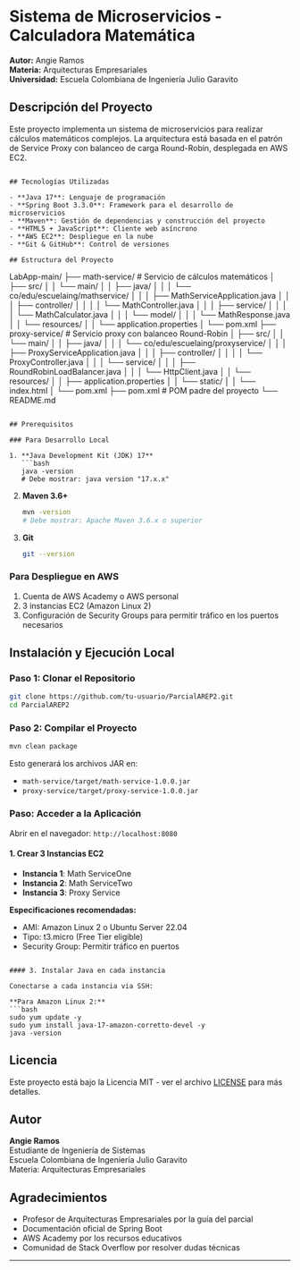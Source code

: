 # Sistema de Microservicios - Calculadora Matemática

**Autor:** Angie Ramos  
**Materia:** Arquitecturas Empresariales  
**Universidad:** Escuela Colombiana de Ingeniería Julio Garavito

## Descripción del Proyecto

Este proyecto implementa un sistema de microservicios para realizar cálculos matemáticos complejos. La arquitectura está basada en el patrón de Service Proxy con balanceo de carga Round-Robin, desplegada en AWS EC2.

```

## Tecnologías Utilizadas

- **Java 17**: Lenguaje de programación
- **Spring Boot 3.3.0**: Framework para el desarrollo de microservicios
- **Maven**: Gestión de dependencias y construcción del proyecto
- **HTML5 + JavaScript**: Cliente web asíncrono
- **AWS EC2**: Despliegue en la nube
- **Git & GitHub**: Control de versiones

## Estructura del Proyecto

```
LabApp-main/
├── math-service/              # Servicio de cálculos matemáticos
│   ├── src/
│   │   └── main/
│   │       ├── java/
│   │       │   └── co/edu/escuelaing/mathservice/
│   │       │       ├── MathServiceApplication.java
│   │       │       ├── controller/
│   │       │       │   └── MathController.java
│   │       │       ├── service/
│   │       │       │   └── MathCalculator.java
│   │       │       └── model/
│   │       │           └── MathResponse.java
│   │       └── resources/
│   │           └── application.properties
│   └── pom.xml
├── proxy-service/             # Servicio proxy con balanceo Round-Robin
│   ├── src/
│   │   └── main/
│   │       ├── java/
│   │       │   └── co/edu/escuelaing/proxyservice/
│   │       │       ├── ProxyServiceApplication.java
│   │       │       ├── controller/
│   │       │       │   └── ProxyController.java
│   │       │       └── service/
│   │       │           ├── RoundRobinLoadBalancer.java
│   │       │           └── HttpClient.java
│   │       └── resources/
│   │           ├── application.properties
│   │           └── static/
│   │               └── index.html
│   └── pom.xml
├── pom.xml                    # POM padre del proyecto
└── README.md
```

## Prerequisitos

### Para Desarrollo Local

1. **Java Development Kit (JDK) 17**
   ```bash
   java -version
   # Debe mostrar: java version "17.x.x"
   ```

2. **Maven 3.6+**
   ```bash
   mvn -version
   # Debe mostrar: Apache Maven 3.6.x o superior
   ```

3. **Git**
   ```bash
   git --version
   ```

### Para Despliegue en AWS

1. Cuenta de AWS Academy o AWS personal
2. 3 instancias EC2 (Amazon Linux 2)
3. Configuración de Security Groups para permitir tráfico en los puertos necesarios

## Instalación y Ejecución Local

### Paso 1: Clonar el Repositorio

```bash
git clone https://github.com/tu-usuario/ParcialAREP2.git
cd ParcialAREP2
```

### Paso 2: Compilar el Proyecto

```bash
mvn clean package
```

Esto generará los archivos JAR en:
- `math-service/target/math-service-1.0.0.jar`
- `proxy-service/target/proxy-service-1.0.0.jar`

### Paso: Acceder a la Aplicación

Abrir en el navegador: `http://localhost:8080`

#### 1. Crear 3 Instancias EC2

- **Instancia 1**: Math ServiceOne
- **Instancia 2**: Math ServiceTwo
- **Instancia 3**: Proxy Service

**Especificaciones recomendadas:**
- AMI: Amazon Linux 2 o Ubuntu Server 22.04
- Tipo: t3.micro (Free Tier eligible)
- Security Group: Permitir tráfico en puertos
```

#### 3. Instalar Java en cada instancia

Conectarse a cada instancia via SSH:

**Para Amazon Linux 2:**
```bash
sudo yum update -y
sudo yum install java-17-amazon-corretto-devel -y
java -version
```
## Licencia

Este proyecto está bajo la Licencia MIT - ver el archivo [LICENSE](LICENSE) para más detalles.

## Autor

**Angie Ramos**  
Estudiante de Ingeniería de Sistemas  
Escuela Colombiana de Ingeniería Julio Garavito  
Materia: Arquitecturas Empresariales

## Agradecimientos

- Profesor de Arquitecturas Empresariales por la guía del parcial
- Documentación oficial de Spring Boot
- AWS Academy por los recursos educativos
- Comunidad de Stack Overflow por resolver dudas técnicas

---
